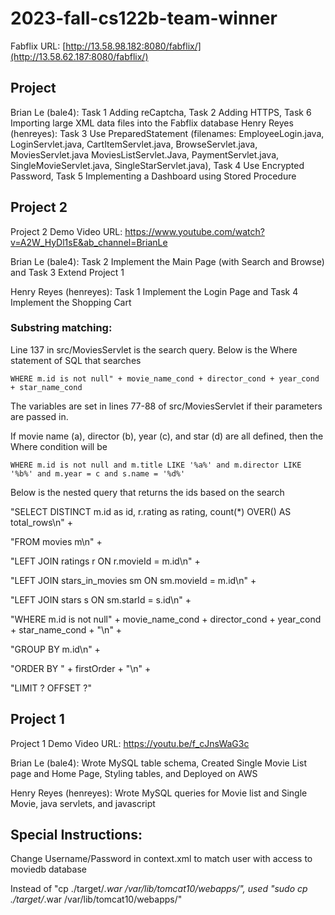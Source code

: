 # 2023-fall-cs122b-team-winner

Fabflix URL: [http://13.58.98.182:8080/fabflix/](http://13.58.62.187:8080/fabflix/)

## Project
Brian Le (bale4): Task 1 Adding reCaptcha, Task 2 Adding HTTPS, Task 6 Importing large XML data files into the Fabflix database
Henry Reyes (henreyes): Task 3 Use PreparedStatement (filenames: EmployeeLogin.java, LoginServlet.java, CartItemServlet.java, BrowseServlet.java, MoviesServlet.java MoviesListServlet.Java, PaymentServlet.java, SingleMovieServlet.java, SingleStarServlet.java), Task 4  Use Encrypted Password, Task 5 Implementing a Dashboard using Stored Procedure

## Project 2
Project 2 Demo Video URL: https://www.youtube.com/watch?v=A2W_HyDl1sE&ab_channel=BrianLe

Brian Le (bale4): Task 2 Implement the Main Page (with Search and Browse) and Task 3 Extend Project 1

Henry Reyes (henreyes): Task 1 Implement the Login Page and Task 4 Implement the Shopping Cart

### Substring matching:
Line 137 in src/MoviesServlet is the search query. Below is the Where statement of SQL that searches

    WHERE m.id is not null" + movie_name_cond + director_cond + year_cond + star_name_cond

The variables are set in lines 77-88 of src/MoviesServlet if their parameters are passed in. 

If movie name (a), director (b), year (c), and star (d) are all defined, then the Where condition will be

    WHERE m.id is not null and m.title LIKE '%a%' and m.director LIKE '%b%' and m.year = c and s.name = '%d%'
    

Below is the nested query that returns the ids based on the search 

"SELECT DISTINCT m.id as id, r.rating as rating, count(*) OVER() AS total_rows\n" +

"FROM movies m\n" +

"LEFT JOIN ratings r ON r.movieId = m.id\n" +

"LEFT JOIN stars_in_movies sm ON sm.movieId = m.id\n" +

"LEFT JOIN stars s ON sm.starId = s.id\n" +

"WHERE m.id is not null" + movie_name_cond + director_cond + year_cond + star_name_cond + "\n" +

"GROUP BY m.id\n" +

"ORDER BY " + firstOrder + "\n" +

"LIMIT ? OFFSET ?"



## Project 1
Project 1 Demo Video URL: https://youtu.be/f_cJnsWaG3c

Brian Le (bale4): Wrote MySQL table schema, Created Single Movie List page and Home Page, Styling tables, and Deployed on AWS

Henry Reyes (henreyes): Wrote MySQL queries for Movie list and Single Movie, java servlets, and javascript 



## Special Instructions: 

Change Username/Password in context.xml to match user with access to moviedb database


Instead of "cp ./target/*.war /var/lib/tomcat10/webapps/", used "sudo cp ./target/*.war /var/lib/tomcat10/webapps/"
